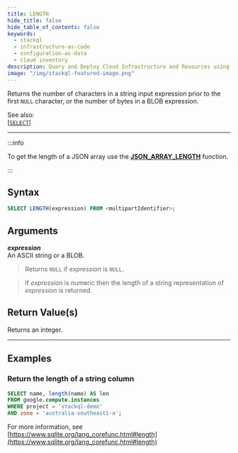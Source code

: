 ```yaml
---
title: LENGTH
hide_title: false
hide_table_of_contents: false
keywords:
  - stackql
  - infrastructure-as-code
  - configuration-as-data
  - cloud inventory
description: Query and Deploy Cloud Infrastructure and Resources using SQL
image: "/img/stackql-featured-image.png"
---
```

Returns the number of characters in a string input expression prior to the first `NULL` character, or the number of bytes in a BLOB expression.  

See also:  
[[` SELECT `]](/docs/language-spec/select) 

* * * 

:::info

To get the length of a JSON array use the [**JSON_ARRAY_LENGTH**](/docs/language-spec/functions/json/json_array_length) function.

:::

## Syntax

```sql
SELECT LENGTH(expression) FROM <multipartIdentifier>;
```

## Arguments

__*expression*__  
An ASCII string or a BLOB.

> Returns `NULL` if *expression* is `NULL`.

> If *expression* is numeric then the length of a string representation of *expression* is returned.

## Return Value(s)
Returns an integer.

* * *

## Examples

### Return the length of a string column

```sql
SELECT name, length(name) AS len
FROM google.compute.instances 
WHERE project = 'stackql-demo' 
AND zone = 'australia-southeast1-a';
```

For more information, see [https://www.sqlite.org/lang_corefunc.html#length](https://www.sqlite.org/lang_corefunc.html#length)